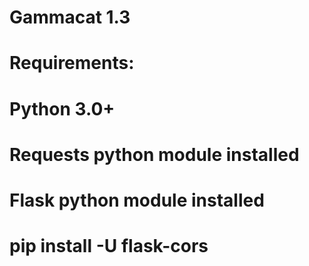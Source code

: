 # Gammacat 1.3
# Requirements:
#  Python 3.0+
# Requests python module installed
# Flask python module installed
# pip install -U flask-cors
